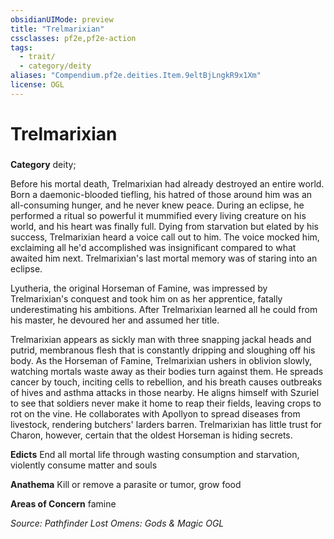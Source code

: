 ```yaml
---
obsidianUIMode: preview
title: "Trelmarixian"
cssclasses: pf2e,pf2e-action
tags:
  - trait/
  - category/deity
aliases: "Compendium.pf2e.deities.Item.9eltBjLngkR9x1Xm"
license: OGL
---
```

# Trelmarixian

### 

**Category** deity; 




Before his mortal death, Trelmarixian had already destroyed an entire world. Born a daemonic-blooded tiefling, his hatred of those around him was an all-consuming hunger, and he never knew peace. During an eclipse, he performed a ritual so powerful it mummified every living creature on his world, and his heart was finally full. Dying from starvation but elated by his success, Trelmarixian heard a voice call out to him. The voice mocked him, exclaiming all he'd accomplished was insignificant compared to what awaited him next. Trelmarixian's last mortal memory was of staring into an eclipse.

Lyutheria, the original Horseman of Famine, was impressed by Trelmarixian's conquest and took him on as her apprentice, fatally underestimating his ambitions. After Trelmarixian learned all he could from his master, he devoured her and assumed her title.

Trelmarixian appears as sickly man with three snapping jackal heads and putrid, membranous flesh that is constantly dripping and sloughing off his body. As the Horseman of Famine, Trelmarixian ushers in oblivion slowly, watching mortals waste away as their bodies turn against them. He spreads cancer by touch, inciting cells to rebellion, and his breath causes outbreaks of hives and asthma attacks in those nearby. He aligns himself with Szuriel to see that soldiers never make it home to reap their fields, leaving crops to rot on the vine. He collaborates with Apollyon to spread diseases from livestock, rendering butchers' larders barren. Trelmarixian has little trust for Charon, however, certain that the oldest Horseman is hiding secrets.

**Edicts** End all mortal life through wasting consumption and starvation, violently consume matter and souls

**Anathema** Kill or remove a parasite or tumor, grow food

**Areas of Concern** famine

*Source: Pathfinder Lost Omens: Gods & Magic*
*OGL*